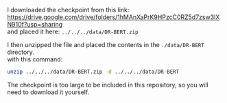 I downloaded the checkpoint from this link: https://drive.google.com/drive/folders/1hMAnXaPrK9HPzcC0RZ5d7zsw3IXN910f?usp=sharing <br>
and placed it here: `../../../data/DR-BERT.zip` <br>

I then unzipped the file and placed the contents in the `./data/DR-BERT` directory. <br>
with this command: <br>
```bash
unzip ../../../data/DR-BERT.zip -d ../../../data/DR-BERT
```
The checkpoint is too large to be included in this repository, so you will need to download it yourself. <br>
